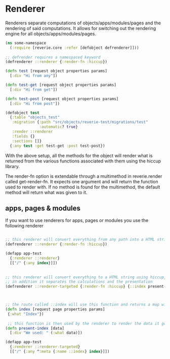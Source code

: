 # Renderer

Renderers separate computations of objects/apps/modules/pages and the rendering of said computations. It allows for switching out the rendering engine for all objects/apps/modules/pages.



```clojure
(ns some-namespace
  (:require [reverie.core :refer [defobject defrenderer]]))
  
;; defrender requires a namespaced keyword
(defrenderer ::renderer {:render-fn :hiccup})

(defn test [request object properties params]
  [:div "Hi from any"])

(defn test-get [request object properties params]
  [:div "Hi from get"])

(defn test-post [request object properties params]
  [:div "Hi from post"])

(defobject test
  {:table "objects_test"
   :migration {:path "src/objects/reverie-test/migrations/test"
               :automatic? true}
   :render ::renderer
   :fields {}
   :sections []}
  {:any test :get test-get :post test-post})
```

With the above setup, all the methods for the object will render what is returned from the various functions associated with them using the hiccup library.

The render-fn option is extendable through a multimethod in reverie.render called get-render-fn. It expects one argument and will return the function used to render with. If no method is found for the multimethod, the default method will return what was given to it.


## apps, pages &amp; modules

If you want to use renderers for apps, pages or modules you use the following renderer

```clojure

;; this renderer will convert everything from any path into a HTML string
(defrenderer ::renderer {:render-fn :hiccup})

(defapp app-test
  {:renderer ::renderer}
  [["/" {:any index}]])
  
  
;; this renderer will convert everything to a HTML string using hiccup,
;; in addition it separates the calculations and the presentation
(defrenderer ::renderer-targeted {:render-fn :hiccup} {::index present-index})



;; the route called ::index will use this function and returns a map with the data
(defn index [request page properties params]
 {:what "Index"})
 
 ;; this function is then used by the renderer to render the data it got from the index function
(defn present-index [data]
  [:div "We used: " (:what data)])

(defapp app-test
  {:renderer ::renderer-targeted}
  [["/" {:any ^:meta {:name ::index} index}]])
```
